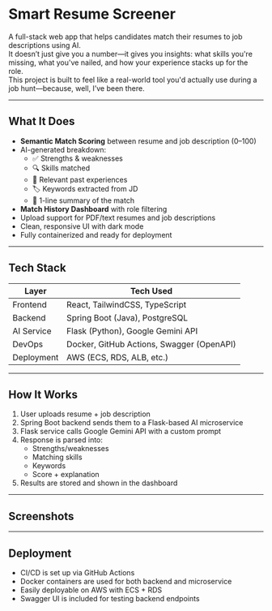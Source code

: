 # Smart Resume Screener

A full-stack web app that helps candidates match their resumes to job descriptions using AI.  
It doesn’t just give you a number—it gives you insights: what skills you're missing, what you've nailed, and how your experience stacks up for the role.  
This project is built to feel like a real-world tool you'd actually use during a job hunt—because, well, I’ve been there.

---

## What It Does

- **Semantic Match Scoring** between resume and job description (0–100)  
- AI-generated breakdown:
  - ✅ Strengths & weaknesses  
  - 🔍 Skills matched  
  - 🧩 Relevant past experiences  
  - 🏷️ Keywords extracted from JD  
  - 💬 1-line summary of the match  
- **Match History Dashboard** with role filtering  
- Upload support for PDF/text resumes and job descriptions  
- Clean, responsive UI with dark mode  
- Fully containerized and ready for deployment  

---

## Tech Stack

| Layer       | Tech Used                             |
|-------------|----------------------------------------|
| Frontend    | React, TailwindCSS, TypeScript         |
| Backend     | Spring Boot (Java), PostgreSQL         |
| AI Service  | Flask (Python), Google Gemini API      |
| DevOps      | Docker, GitHub Actions, Swagger (OpenAPI) |
| Deployment  | AWS (ECS, RDS, ALB, etc.)              |

---

## How It Works

1. User uploads resume + job description  
2. Spring Boot backend sends them to a Flask-based AI microservice  
3. Flask service calls Google Gemini API with a custom prompt  
4. Response is parsed into:
   - Strengths/weaknesses  
   - Matching skills  
   - Keywords  
   - Score + explanation  
5. Results are stored and shown in the dashboard  

---

## Screenshots

---

## Deployment

- CI/CD is set up via GitHub Actions  
- Docker containers are used for both backend and microservice  
- Easily deployable on AWS with ECS + RDS  
- Swagger UI is included for testing backend endpoints  

